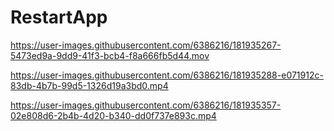 # RestartApp




https://user-images.githubusercontent.com/6386216/181935267-5473ed9a-9dd9-41f3-bcb4-f8a666fb5d44.mov



https://user-images.githubusercontent.com/6386216/181935288-e071912c-83db-4b7b-99d5-1326d19a3bd0.mp4



https://user-images.githubusercontent.com/6386216/181935357-02e808d6-2b4b-4d20-b340-dd0f737e893c.mp4

